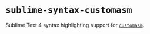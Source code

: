 # `sublime-syntax-customasm`

Sublime Text 4 syntax highlighting support for [`customasm`](https://crates.io/crates/customasm).

